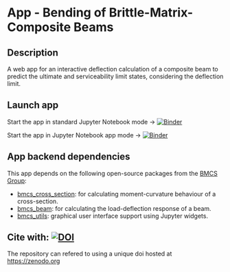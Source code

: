 # App - Bending of Brittle-Matrix-Composite Beams

## Description
A web app for an interactive deflection calculation of a composite beam to predict the ultimate and
serviceability limit states, considering the deflection limit.

## Launch app
Start the app in standard Jupyter Notebook mode → 
[![Binder](https://mybinder.org/badge.svg)](https://mybinder.org/v2/gh/bmcs-apps/bmcs_bending_app.git/main?filepath=bmcs_bending_app.ipynb)

Start the app in Jupyter Notebook app mode → 
[![Binder](https://mybinder.org/badge.svg)](https://mybinder.org/v2/gh/bmcs-apps/bmcs_bending_app/main?urlpath=apps%2Fbmcs_bending_app.ipynb)

## App backend dependencies
This app depends on the following open-source packages from the [BMCS Group](https://github.com/bmcs-group):
* [bmcs_cross_section](https://github.com/bmcs-group/bmcs_cross_section): for calculating moment-curvature behaviour of a cross-section.
* [bmcs_beam](https://github.com/bmcs-group/bmcs_beam): for calculating the load-deflection response of a beam.
* [bmcs_utils](https://github.com/bmcs-group/bmcs_utils): graphical user interface support using Jupyter widgets.

## Cite with: [![DOI](https://zenodo.org/badge/DOI/10.5281/zenodo.7550117.svg)](https://doi.org/10.5281/zenodo.7550117)
The repository can refered to using a unique doi hosted at https://zenodo.org
